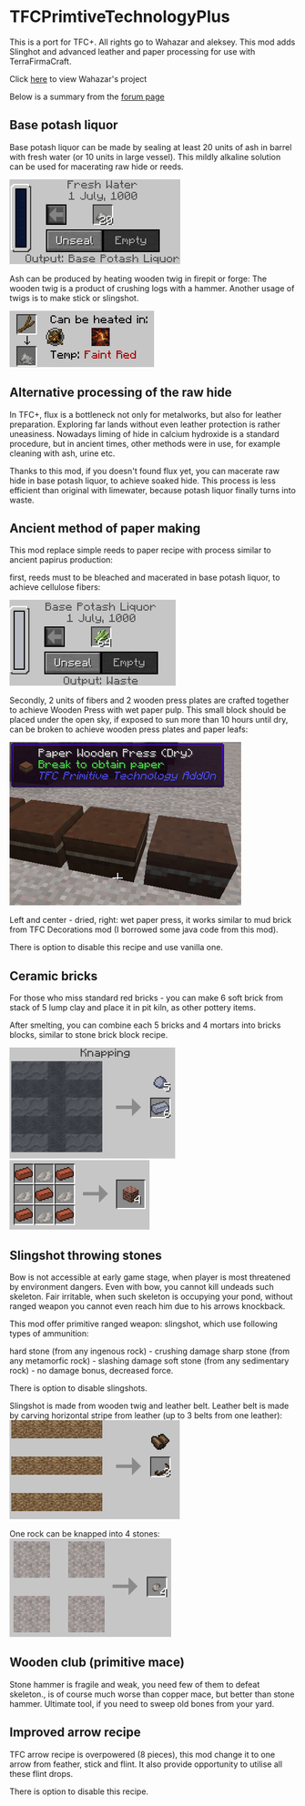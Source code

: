 # TFCPrimtiveTechnologyPlus
This is a port for TFC+. All rights go to Wahazar and aleksey. This mod adds Slinghot and advanced leather and paper processing for use with TerraFirmaCraft.


Click [here](https://github.com/Wahazar/TFCPrimitiveTech) to view Wahazar's project

Below is a summary from the [forum page](https://terrafirmacraft.com/f/topic/9902-primitive-technology-tfc-add-on-mod/)
## Base potash liquor

Base potash liquor can be made by sealing at least 20 units of ash in barrel with fresh water (or 10 units in large vessel).
This mildly alkaline solution can be used for macerating raw hide or reeds.

![](images/recipe-potash.png)

Ash can be produced by heating wooden twig in firepit or forge:
The wooden twig is a product of crushing logs with a hammer. Another usage of twigs is to make stick or slingshot.

![](images/recipe-ash.png)




## Alternative processing of the raw hide

In TFC+, flux is a bottleneck not only for metalworks, but also for leather preparation. Exploring far lands without even leather protection is rather uneasiness.
Nowadays liming of hide in calcium hydroxide is a standard procedure, but in ancient times, other methods were in use, for example cleaning with ash, urine etc.

Thanks to this mod, if you doesn't found flux yet, you can macerate raw hide in base potash liquor, to achieve soaked hide. This process is less efficient than original with limewater, because potash liquor finally turns into waste.



## Ancient method of paper making

This mod replace simple reeds to paper recipe with process similar to ancient papirus production:

first, reeds must to be bleached and macerated in base potash liquor, to achieve cellulose fibers:

![](images/recipe-cellulose.png)

Secondly, 2 units of fibers and 2 wooden press plates are crafted together to achieve Wooden Press with wet paper pulp. This small block should be placed under the open sky, if exposed to sun more than 10 hours until dry, can be broken to achieve wooden press plates and paper leafs:

![](images/woodenpress.jpg)

Left and center - dried, right: wet paper press, it works similar to mud brick from TFC Decorations mod (I borrowed some java code from this mod).

There is option to disable this recipe and use vanilla one.



## Ceramic bricks

For those who miss standard red bricks - you can make 6 soft brick from stack of 5 lump clay and place it in pit kiln, as other pottery items.

After smelting, you can combine each 5 bricks and 4 mortars into bricks blocks, similar to stone brick block recipe.

![](images/recipe-brick.png)
![](images/recipe-brickblock.png)


## Slingshot throwing stones

Bow is not accessible at early game stage, when player is most threatened by environment dangers. Even with bow, you cannot kill undeads such skeleton. Fair irritable, when such skeleton is occupying your pond, without ranged weapon you cannot even reach him due to his arrows knockback.

This mod offer primitive ranged weapon: slingshot, which use following types of ammunition:

hard stone (from any ingenous rock) - crushing damage
sharp stone (from any metamorfic rock) - slashing damage
soft stone (from any sedimentary rock) - no damage bonus, decreased force.

There is option to disable slingshots.

Slingshot is made from wooden twig and leather belt. Leather belt is made by carving horizontal stripe from leather (up to 3 belts from one leather):
![](images/recipe-belt.png)

One rock can be knapped into 4 stones:
![](images/recipe-stone.png)


## Wooden club (primitive mace)

Stone hammer is fragile and weak, you need few of them to defeat skeleton., is of course much worse than copper mace, but better than stone hammer. Ultimate tool, if you need to sweep old bones from your yard.


## Improved arrow recipe

TFC arrow recipe is overpowered (8 pieces), this mod change it to one arrow from feather, stick and flint. It also provide opportunity to utilise all these flint drops.

There is option to disable this recipe.
